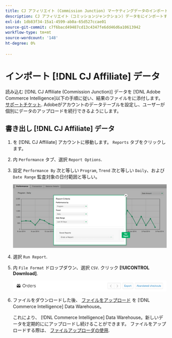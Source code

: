 ```yaml
---
title: CJ アフィリエイト (Commission Junction) マーケティングデータのインポート
description: CJ アフィリエイト（コミッションジャンクション）データをにインポートする方法を説明します。 [!DNL Commerce Intelligence].L Commerce Intelligence]
exl-id: 1db83f34-15a1-4599-ab0a-65d527ccae01
source-git-commit: c7f6bacd49487cd13c4347fe6dd46d6a10613942
workflow-type: tm+mt
source-wordcount: '148'
ht-degree: 0%

---
```


# インポート [!DNL CJ Affiliate] データ

読み込む [!DNL CJ Affiliate (Commission Junction)] データを [!DNL Adobe Commerce Intelligence]以下の手順に従い、結果のファイルをに添付します。 [サポートチケット](https://experienceleague.adobe.com/docs/commerce-knowledge-base/kb/troubleshooting/miscellaneous/mbi-service-policies.html). Adobeがアカウントのデータテーブルを設定し、ユーザーが個別にデータのアップロードを続行できるようにします。

## 書き出し [!DNL CJ Affiliate] データ

1. を [!DNL CJ Affiliate] アカウントに移動します。 `Reports` タブをクリックします。

1. 内 `Performance` タブ、選択 `Report Options`.

1. 設定 `Performance By` 次と等しい `Program`, `Trend` 次と等しい `Daily`、および `Date Range` 監査対象の日付範囲と等しい。

   ![export-cj-affirieate-data](../../../assets/export-cj-affiliate-data-1.png)<!--{:.zoom}-->

1. 選択 `Run Report`.

1. 内 `File Format` ドロップダウン、選択 `CSV`.  クリック **[!UICONTROL Download]**.

   ![cj アフィリエイトデータのエクスポート](../../../assets/export-an-individual-order-2.jpg)<!--{:.zoom}-->

1. ファイルをダウンロードした後、 [ファイルをアップロード](../connecting-data/using-file-uploader.md) を [!DNL Commerce Intelligence] Data Warehouse。

   これにより、 [!DNL Commerce Intelligence] Data Warehouse。新しいデータを定期的ににアップロードし続けることができます。 ファイルをアップロードする際は、 [ファイルアップローダの使用](../connecting-data/using-file-uploader.md).

